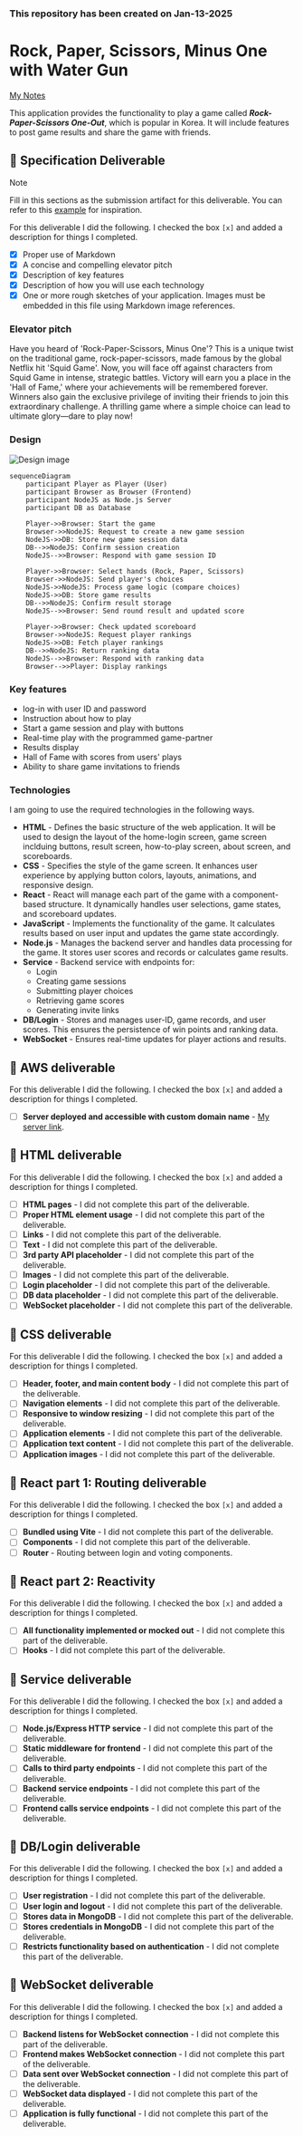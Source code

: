 ### This repository has been created on Jan-13-2025

# Rock, Paper, Scissors, Minus One with Water Gun

[My Notes](notes.md)

This application provides the functionality to play a game called ***Rock-Paper-Scissors One-Out***, which is popular in Korea. It will include features to post game results and share the game with friends.


## 🚀 Specification Deliverable

> [!NOTE]
>  Fill in this sections as the submission artifact for this deliverable. You can refer to this [example](https://github.com/webprogramming260/startup-example/blob/main/README.md) for inspiration.

For this deliverable I did the following. I checked the box `[x]` and added a description for things I completed.

- [x] Proper use of Markdown
- [x] A concise and compelling elevator pitch
- [x] Description of key features
- [x] Description of how you will use each technology
- [x] One or more rough sketches of your application. Images must be embedded in this file using Markdown image references.

### Elevator pitch

Have you heard of 'Rock-Paper-Scissors, Minus One'? This is a unique twist on the traditional game, rock-paper-scissors, made famous by the global Netflix hit 'Squid Game'. Now, you will face off against characters from Squid Game in intense, strategic battles. Victory will earn you a place in the 'Hall of Fame,' where your achievements will be remembered forever. Winners also gain the exclusive privilege of inviting their friends to join this extraordinary challenge. A thrilling game where a simple choice can lead to ultimate glory—dare to play now!

### Design

![Design image](cs260-minjoong-design.png)



```mermaid
sequenceDiagram
    participant Player as Player (User)
    participant Browser as Browser (Frontend)
    participant NodeJS as Node.js Server
    participant DB as Database

    Player->>Browser: Start the game
    Browser->>NodeJS: Request to create a new game session
    NodeJS->>DB: Store new game session data
    DB-->>NodeJS: Confirm session creation
    NodeJS-->>Browser: Respond with game session ID

    Player->>Browser: Select hands (Rock, Paper, Scissors)
    Browser->>NodeJS: Send player's choices
    NodeJS->>NodeJS: Process game logic (compare choices)
    NodeJS->>DB: Store game results
    DB-->>NodeJS: Confirm result storage
    NodeJS-->>Browser: Send round result and updated score

    Player->>Browser: Check updated scoreboard
    Browser->>NodeJS: Request player rankings
    NodeJS->>DB: Fetch player rankings
    DB-->>NodeJS: Return ranking data
    NodeJS-->>Browser: Respond with ranking data
    Browser-->>Player: Display rankings
```

### Key features

- log-in with user ID and password
- Instruction about how to play
- Start a game session and play with buttons
- Real-time play with the programmed game-partner
- Results display
- Hall of Fame with scores from users' plays
- Ability to share game invitations to friends

### Technologies

I am going to use the required technologies in the following ways.

- **HTML** - Defines the basic structure of the web application. It will be used to design the layout of the home-login screen, game screen inclduing buttons, result screen, how-to-play screen, about screen, and scoreboards.
- **CSS** - Specifies the style of the game screen. It enhances user experience by applying button colors, layouts, animations, and responsive design.
- **React** - React will manage each part of the game with a component-based structure. It dynamically handles user selections, game states, and scoreboard updates.
- **JavaScript** - Implements the functionality of the game. It calculates results based on user input and updates the game state accordingly.
- **Node.js** - Manages the backend server and handles data processing for the game. It stores user scores and records or calculates game results.
- **Service** - Backend service with endpoints for:
    - Login
    - Creating game sessions
    - Submitting player choices
    - Retrieving game scores
    - Generating invite links
- **DB/Login** - Stores and manages user-ID, game records, and user scores. This ensures the persistence of win points and ranking data.
- **WebSocket** - Ensures real-time updates for player actions and results.

## 🚀 AWS deliverable

For this deliverable I did the following. I checked the box `[x]` and added a description for things I completed.

- [ ] **Server deployed and accessible with custom domain name** - [My server link](https://yourdomainnamehere.click).

## 🚀 HTML deliverable

For this deliverable I did the following. I checked the box `[x]` and added a description for things I completed.

- [ ] **HTML pages** - I did not complete this part of the deliverable.
- [ ] **Proper HTML element usage** - I did not complete this part of the deliverable.
- [ ] **Links** - I did not complete this part of the deliverable.
- [ ] **Text** - I did not complete this part of the deliverable.
- [ ] **3rd party API placeholder** - I did not complete this part of the deliverable.
- [ ] **Images** - I did not complete this part of the deliverable.
- [ ] **Login placeholder** - I did not complete this part of the deliverable.
- [ ] **DB data placeholder** - I did not complete this part of the deliverable.
- [ ] **WebSocket placeholder** - I did not complete this part of the deliverable.

## 🚀 CSS deliverable

For this deliverable I did the following. I checked the box `[x]` and added a description for things I completed.

- [ ] **Header, footer, and main content body** - I did not complete this part of the deliverable.
- [ ] **Navigation elements** - I did not complete this part of the deliverable.
- [ ] **Responsive to window resizing** - I did not complete this part of the deliverable.
- [ ] **Application elements** - I did not complete this part of the deliverable.
- [ ] **Application text content** - I did not complete this part of the deliverable.
- [ ] **Application images** - I did not complete this part of the deliverable.

## 🚀 React part 1: Routing deliverable

For this deliverable I did the following. I checked the box `[x]` and added a description for things I completed.

- [ ] **Bundled using Vite** - I did not complete this part of the deliverable.
- [ ] **Components** - I did not complete this part of the deliverable.
- [ ] **Router** - Routing between login and voting components.

## 🚀 React part 2: Reactivity

For this deliverable I did the following. I checked the box `[x]` and added a description for things I completed.

- [ ] **All functionality implemented or mocked out** - I did not complete this part of the deliverable.
- [ ] **Hooks** - I did not complete this part of the deliverable.

## 🚀 Service deliverable

For this deliverable I did the following. I checked the box `[x]` and added a description for things I completed.

- [ ] **Node.js/Express HTTP service** - I did not complete this part of the deliverable.
- [ ] **Static middleware for frontend** - I did not complete this part of the deliverable.
- [ ] **Calls to third party endpoints** - I did not complete this part of the deliverable.
- [ ] **Backend service endpoints** - I did not complete this part of the deliverable.
- [ ] **Frontend calls service endpoints** - I did not complete this part of the deliverable.

## 🚀 DB/Login deliverable

For this deliverable I did the following. I checked the box `[x]` and added a description for things I completed.

- [ ] **User registration** - I did not complete this part of the deliverable.
- [ ] **User login and logout** - I did not complete this part of the deliverable.
- [ ] **Stores data in MongoDB** - I did not complete this part of the deliverable.
- [ ] **Stores credentials in MongoDB** - I did not complete this part of the deliverable.
- [ ] **Restricts functionality based on authentication** - I did not complete this part of the deliverable.

## 🚀 WebSocket deliverable

For this deliverable I did the following. I checked the box `[x]` and added a description for things I completed.

- [ ] **Backend listens for WebSocket connection** - I did not complete this part of the deliverable.
- [ ] **Frontend makes WebSocket connection** - I did not complete this part of the deliverable.
- [ ] **Data sent over WebSocket connection** - I did not complete this part of the deliverable.
- [ ] **WebSocket data displayed** - I did not complete this part of the deliverable.
- [ ] **Application is fully functional** - I did not complete this part of the deliverable.
